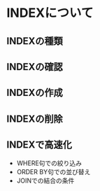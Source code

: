 # INDEXについて

## INDEXの種類

## INDEXの確認

## INDEXの作成

## INDEXの削除

## INDEXで高速化

- WHERE句での絞り込み
- ORDER BY句での並び替え
- JOINでの結合の条件


